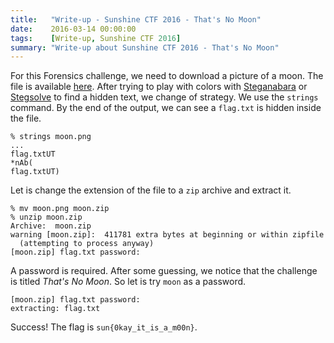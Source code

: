 ```yaml
---
title:   "Write-up - Sunshine CTF 2016 - That's No Moon"
date:    2016-03-14 00:00:00
tags:    [Write-up, Sunshine CTF 2016]
summary: "Write-up about Sunshine CTF 2016 - That's No Moon"
---
```


For this Forensics challenge, we need to download a picture of a moon. The file is available [here](https://raw.githubusercontent.com/d0tslashpwn/ctf-files/master/Sunshine-CTF-2016/forensics/thats-no-moon/moon.png). After trying to play with colors with [Steganabara](https://www.wechall.net/downloads/by/user_name/ASC/page-1) or [Stegsolve](https://www.wechall.net/forum/show/thread/527/Stegsolve_1.3/page-1) to find a hidden text, we change of strategy. We use the `strings` command. By the end of the output, we can see a `flag.txt` is hidden inside the file.

```
% strings moon.png
...
flag.txtUT  
*nAb(
flag.txtUT)
```

Let is change the extension of the file to a `zip` archive and extract it.

```
% mv moon.png moon.zip
% unzip moon.zip
Archive:  moon.zip
warning [moon.zip]:  411781 extra bytes at beginning or within zipfile
  (attempting to process anyway)
[moon.zip] flag.txt password: 
```

A password is required. After some guessing, we notice that the challenge is titled _That's No Moon_. So let is try `moon` as a password.

```
[moon.zip] flag.txt password: 
extracting: flag.txt
```

Success! The flag is `sun{0kay_it_is_a_m00n}`.

